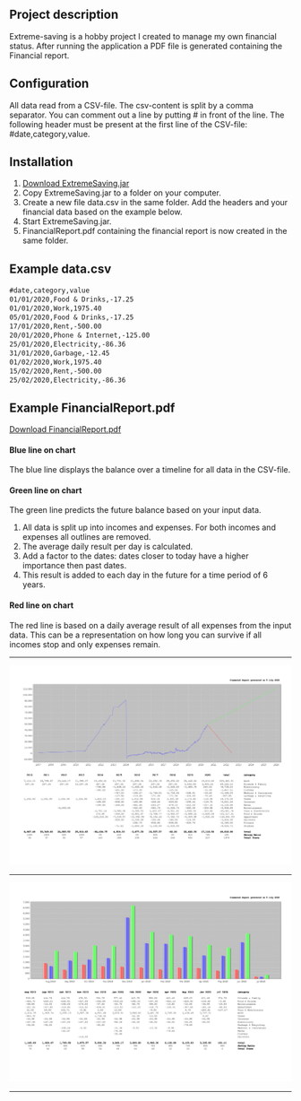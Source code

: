 ## Project description

Extreme-saving is a hobby project I created to manage my own financial status.
After running the application a PDF file is generated containing the Financial report.

## Configuration
All data read from a CSV-file. The csv-content is split by a comma separator. You can comment out a line by putting # in front of the line.
The following header must be present at the first line of the CSV-file: #date,category,value.

## Installation
1) [Download ExtremeSaving.jar](https://github.com/Noxi84/extremesaving/blob/master/ExtremeSaving.jar)
2) Copy ExtremeSaving.jar to a folder on your computer.
3) Create a new file data.csv in the same folder. Add the headers and your financial data based on the example below.
4) Start ExtremeSaving.jar.
5) FinancialReport.pdf containing the financial report is now created in the same folder.

## Example data.csv

```
#date,category,value
01/01/2020,Food & Drinks,-17.25
01/01/2020,Work,1975.40
05/01/2020,Food & Drinks,-17.25
17/01/2020,Rent,-500.00
20/01/2020,Phone & Internet,-125.00
25/01/2020,Electricity,-86.36
31/01/2020,Garbage,-12.45
01/02/2020,Work,1975.40
15/02/2020,Rent,-500.00
25/02/2020,Electricity,-86.36
```

## Example FinancialReport.pdf
[Download FinancialReport.pdf](https://github.com/Noxi84/extremesaving/blob/master/FinancialReport.pdf)
#### Blue line on chart
The blue line displays the balance over a timeline for all data in the CSV-file.
#### Green line on chart
The green line predicts the future balance based on your input data.
1) All data is split up into incomes and expenses. For both incomes and expenses all outlines are removed.
2) The average daily result per day is calculated.
4) Add a factor to the dates: dates closer to today have a higher importance then past dates.
3) This result is added to each day in the future for a time period of 6 years.
#### Red line on chart
The red line is based on a daily average result of all expenses from the input data.
This can be a representation on how long you can survive if all incomes stop and only expenses remain.
___
![Screenshot](https://github.com/Noxi84/extremesaving/blob/master/report-page-001.jpg)
___
![Screenshot](https://github.com/Noxi84/extremesaving/blob/master/report-page-002.jpg)
___